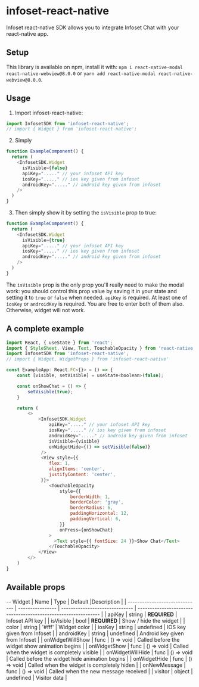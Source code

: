 # infoset-react-native

Infoset react-native SDK allows you to integrate Infoset Chat with your react-native app.

## Setup

This library is available on npm, install it with: `npm i react-native-modal react-native-webview@8.0.0` or `yarn add react-native-modal react-native-webview@8.0.0`.

## Usage
1.  Import infoset-react-native:

```javascript
import InfosetSDK from 'infoset-react-native';
// import { Widget } from 'infoset-react-native';
```

2.  Simply

```javascript
function ExampleComponent() {
  return (
    <InfosetSDK.Widget
      isVisible={false}
      apiKey="....." // your infoset API key
      iosKey="....." // ios key given from infoset
      androidKey="....." // android key given from infoset
    />
  )
}
```

3.  Then simply show it by setting the `isVisible` prop to true:

```javascript
function ExampleComponent() {
  return (
    <InfosetSDK.Widget
      isVisible={true}
      apiKey="....." // your infoset API key
      iosKey="....." // ios key given from infoset
      androidKey="....." // android key given from infoset
    />
  )
}
```

The `isVisible` prop is the only prop you'll really need to make the modal work: you should control this prop value by saving it in your state and setting it to `true` or `false` when needed.
`apiKey` is required.
At least one of `iosKey` or `androidKey` is required. You are free to enter both of them also. Otherwise, widget will not work.

## A complete example
```javascript
import React, { useState } from 'react';
import { StyleSheet, View, Text, TouchableOpacity } from 'react-native';
import InfosetSDK from 'infoset-react-native';
// import { Widget, WidgetProps } from 'infoset-react-native'

const ExampleApp: React.FC<{}> = () => {
    const [visible, setVisible] = useState<boolean>(false);

    const onShowChat = () => {
        setVisible(true);
    }

    return (
        <>
            <InfosetSDK.Widget
                apiKey="....." // your infoset API key
                iosKey="....." // ios key given from infoset
                androidKey="....." // android key given from infoset
                isVisible={visible}
                onWidgetHide={() => setVisible(false)}
             />
             <View style={{
                flex: 1,
                alignItems: 'center',
                justifyContent: 'center',
             }}>
                <TouchableOpacity
                    style={{
                        borderWidth: 1,
                        borderColor: 'gray',
                        borderRadius: 6,
                        paddingHorizontal: 12,
                        paddingVertical: 6,
                    }}
                    onPress={onShowChat}
                >
                  <Text style={{ fontSize: 24 }}>Show Chat</Text>
                </TouchableOpacity>
            </View>
        </>
    )
}
```

## Available props
-- Widget
| Name                           | Type             | Default                        |Description                                                     |
| ------------------------------ | ---------------- | ------------------------------ | -------------------------------------------------------------- |
| apiKey                         | string           | **REQUIRED**                   | Infoset API key                                                |
| isVisible                      | bool             | **REQUIRED**                   | Show / hide the widget                                         |
| color                          | string           | '#fff'                         | Widget color                                                   |
| iosKey                         | string           | undefined                      | IOS key given from Infoset                                     |
| androidKey                     | string           | undefined                      | Android key given from Infoset                                 |
| onWidgetWillShow               | func             | () => void                     | Called before the widget show animation begins                 |
| onWidgetShow                   | func             | () => void                     | Called when the widget is completely visible                   |
| onWidgetWillHide               | func             | () => void                     | Called before the widget hide animation begins                 |
| onWidgetHide                   | func             | () => void                     | Called when the widget is completely hiden                     |
| onNewMessage                   | func             | () => void                     | Called when the new message received                           |
| visitor                        | object           | undefined                      | Visitor data                                                   |
